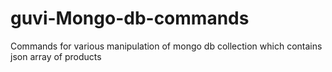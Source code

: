 # guvi-Mongo-db-commands
Commands for various manipulation of  mongo db collection which contains json array of products
